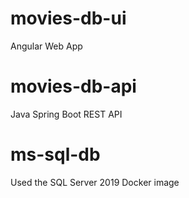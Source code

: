 # movies-db-ui
Angular Web App

# movies-db-api
Java Spring Boot REST API

# ms-sql-db
Used the SQL Server 2019 Docker image
